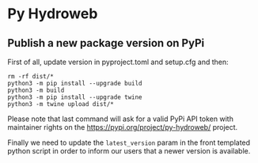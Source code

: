 # Py Hydroweb

## Publish a new package version on PyPi

First of all, update version in pyproject.toml and setup.cfg and then:

```console
rm -rf dist/*
python3 -m pip install --upgrade build
python3 -m build
python3 -m pip install --upgrade twine
python3 -m twine upload dist/*
```

Please note that last command will ask for a valid PyPi API token with maintainer rights on the https://pypi.org/project/py-hydroweb/ project.

Finally we need to update the `latest_version` param in the front templated python script in order to inform our users that a newer version is available.